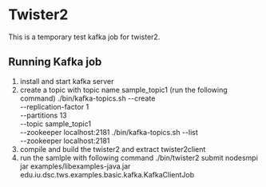 # Twister2

This is a  temporary test kafka job for twister2.

Running Kafka job
-------------------

1. install and start kafka server 
2. create a topic with topic name sample_topic1 (run the following command)
      ./bin/kafka-topics.sh --create \
        --replication-factor 1 \
        --partitions 13 \
        --topic sample_topic1 \
        --zookeeper  localhost:2181
    ./bin/kafka-topics.sh --list \
        --zookeeper localhost:2181
3. compile and build the twister2 and extract twister2client
4. run the samlple with following command
  ./bin/twister2 submit nodesmpi jar examples/libexamples-java.jar edu.iu.dsc.tws.examples.basic.kafka.KafkaClientJob
  

  
